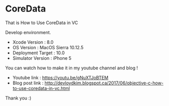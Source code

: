 # CoreData

That is How to Use CoreData in VC

Develop environment.

- Xcode Version : 8.0
- OS Version : MacOS Sierra 10.12.5
- Deployment Target : 10.0
- Simulator Version : iPhone 5

You can watch how to make it in my youtube channel and blog !

- Youtube link : https://youtu.be/gNuXTJoBTEM
- Blog post link : http://devloydkim.blogspot.ca/2017/06/objective-c-how-to-use-coredata-in-vc.html

Thank you :)
